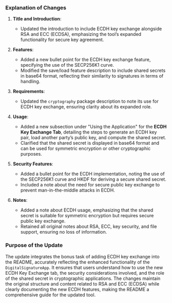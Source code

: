 
### Explanation of Changes

1. **Title and Introduction**:
   - Updated the introduction to include ECDH key exchange alongside RSA and ECC (ECDSA), emphasizing the tool’s expanded functionality for secure key agreement.

2. **Features**:
   - Added a new bullet point for the ECDH key exchange feature, specifying the use of the SECP256K1 curve.
   - Modified the save/load feature description to include shared secrets in base64 format, reflecting their similarity to signatures in terms of handling.

3. **Requirements**:
   - Updated the `cryptography` package description to note its use for ECDH key exchange, ensuring clarity about its expanded role.

4. **Usage**:
   - Added a new subsection under "Using the Application" for the **ECDH Key Exchange Tab**, detailing the steps to generate an ECDH key pair, load another party’s public key, and compute the shared secret.
   - Clarified that the shared secret is displayed in base64 format and can be used for symmetric encryption or other cryptographic purposes.

5. **Security Features**:
   - Added a bullet point for the ECDH implementation, noting the use of the SECP256K1 curve and HKDF for deriving a secure shared secret.
   - Included a note about the need for secure public key exchange to prevent man-in-the-middle attacks in ECDH.

6. **Notes**:
   - Added a note about ECDH usage, emphasizing that the shared secret is suitable for symmetric encryption but requires secure public key exchange.
   - Retained all original notes about RSA, ECC, key security, and file support, ensuring no loss of information.

### Purpose of the Update
The update integrates the bonus task of adding ECDH key exchange into the README, accurately reflecting the enhanced functionality of the `DigitalSignatureApp`. It ensures that users understand how to use the new ECDH Key Exchange tab, the security considerations involved, and the role of the shared secret in cryptographic applications. The changes maintain the original structure and content related to RSA and ECC (ECDSA) while clearly documenting the new ECDH features, making the README a comprehensive guide for the updated tool.
